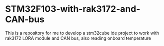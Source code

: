 # STM32F103-with-rak3172-and-CAN-bus
This is a repository for me to develop a stm32cube ide project to work with rak3172 LORA module  and CAN bus, also reading onboard temperature 
